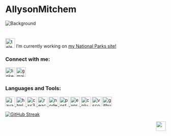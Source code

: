 # AllysonMitchem
![Background](https://res.cloudinary.com/fsa2/image/upload/v1689719386/portfolio%20site%20images/Project%20Images/backGroundGH_ffi1ec.png)
#
 <!-- <h1 align="center">Hi 👋, I'm Allyson Mitchem!</h1>
  <h3 align="center">A junior full stack developer currently living in Utah ⛰️</h3> -->

<img src="https://res.cloudinary.com/fsa2/image/upload/v1689799582/portfolio%20site%20images/telescope-svgrepo-com_copy_cfbfro.svg" alt="telescope" height="30"/> I’m currently working on [my National Parks site!](https://github.com/allymitchem/nationalParks) 

<!-- - 🌱 I’m currently learning **C++** -->

<h3 align="left">Connect with me:</h3>
<p align="left">
  <a href="https://www.linkedin.com/in/allysonmitchem/"><img src="https://img.shields.io/badge/LinkedIn-0077B5?style=for-the-badge&logo=linkedin&logoColor=white" alt="linkedIn" height="30"></a>
   <a href="mailto: allysonmitchem@gmail.com"><img src="https://img.shields.io/badge/Gmail-D14836?style=for-the-badge&logo=gmail&logoColor=white" alt="gmail" height="30"></a>
 
</p>

<h3 align="left">Languages and Tools:</h3>
<p align="left"> 
 <a href="https://developer.mozilla.org/en-US/docs/Web/JavaScript" target="_blank" rel="noreferrer"> <img src="https://img.shields.io/badge/JavaScript-323330?style=for-the-badge&logo=javascript&logoColor=F7DF1E" alt="javascript" height="30"/> </a> <a href="https://www.w3schools.com/cpp/" target="_blank" rel="noreferrer"> <a href="https://www.w3.org/html/" target="_blank" rel="noreferrer"> <img src="https://img.shields.io/badge/HTML5-E34F26?style=for-the-badge&logo=html5&logoColor=white" alt="html5"  height="30"/> </a> <a href="https://www.w3schools.com/css/" target="_blank" rel="noreferrer"> <img src="https://img.shields.io/badge/CSS3-1572B6?style=for-the-badge&logo=css3&logoColor=white" alt="css3" height="30"/> </a> <a href="https://reactjs.org/" target="_blank" rel="noreferrer"> <img src="https://img.shields.io/badge/React-20232A?style=for-the-badge&logo=react&logoColor=61DAFB" alt="react"  height="30"/> </a>    <a href="https://nodejs.org" target="_blank" rel="noreferrer"> <img src="https://img.shields.io/badge/Node.js-339933?style=for-the-badge&logo=nodedotjs&logoColor=white" alt="nodejs" height="30"/> </a> <a href="https://www.postgresql.org" target="_blank" rel="noreferrer"> <img src="https://img.shields.io/badge/PostgreSQL-316192?style=for-the-badge&logo=postgresql&logoColor=white" alt="postgresql"  height="30"/> </a> <a href="https://expressjs.com" target="_blank" rel="noreferrer"> <img src="https://img.shields.io/badge/Express.js-000000?style=for-the-badge&logo=express&logoColor=white" alt="express"  height="30"/> </a>  <img src="https://img.shields.io/badge/C%2B%2B-00599C?style=for-the-badge&logo=c%2B%2B&logoColor=white" alt="cplusplus"  height="30"/>   <a href="https://code.visualstudio.com/" target="_blank"><img src="https://img.shields.io/badge/Visual_Studio_Code-0078D4?style=for-the-badge&logo=visual%20studio%20code&logoColor=white" alt="vscode" height="30"/></a> <a href="https://github.com/" target="_blank"><img src="https://img.shields.io/badge/GitHub-100000?style=for-the-badge&logo=github&logoColor=white" alt="github" height="30"/></a> </p>


 [![GitHub Streak](https://streak-stats.demolab.com?user=allymitchem&theme=aura-dark&exclude_days=Sun%2CSat)](https://git.io/streak-stats)

<p align="right" >
  <img src="https://res.cloudinary.com/fsa2/image/upload/v1689731990/portfolio%20site%20images/Project%20Images/stars3-_eaoxh0.png"  height="30" />
</p>

<!-- <p>&nbsp;<img align="center" src="https://github-readme-stats.vercel.app/api?username=allymitchem&hide=stars&theme=aura_dark&show_icons=true&locale=en" alt="allymitchem" /></p> -->




